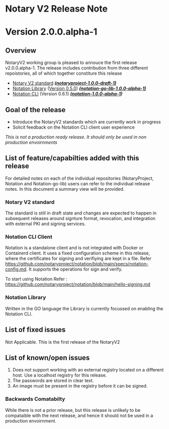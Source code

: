 # Notary V2 Release Note
# Version 2.0.0.alpha-1

## Overview
NotaryV2 working group is pleased to annouce the first release v2.0.0.alpha-1. The release includes contribution from three different repoistories, all of which together constiture this  release

- [Notary V2 standard](https://github.com/notaryproject/notaryproject) ***[(notaryproject-1.0.0-draft-1)](https://github.com/notaryproject/notaryproject/issues/108)***
- [Notation Library](https://github.com/notaryproject/notation-go-lib) ([Version 0.5.0](https://github.com/shizhMSFT/notation/releases/tag/v0.5.0)) ***[(notation-go-lib-1.0.0-alpha-1)](https://github.com/notaryproject/notation-go-lib/issues/19)***
- [Notation CLI](https://github.com/notaryproject/notation)         (Version 0.6.1)  ***([notation-1.0.0-alpha-1](https://github.com/notaryproject/notation/issues/104))***

## Goal of the release
- Introduce the NotaryV2 standards which are currently work in progress
- Solicit feedback on the Notation CLI client user experience 

*This is not a production ready release. It should only be used in non production envoirnments*

## List of feature/capabilties added with this release
For detailed notes on each of the individual repositories (NotaryProject, Notation and Notation-go-lib) users can refer to the individual release notes. In this document a summary view will be provided.

### Notary V2 standard
The standard is still in draft state and changes are expected to happen in subsequent releases around signture format, revocation, and integration with external PKI and signing services.

### Notation CLI Client
Notation is a standalone client and is not integrated with Docker or Containerd client. It uses a fixed configuration scheme in this release, where the certificates for signing and verifiying are kept in a file. Refer https://github.com/notaryproject/notation/blob/main/specs/notation-config.md. It supports the operations for sign and verify. 

To start using Notation Refer : https://github.com/notaryproject/notation/blob/main/hello-signing.md

### Notation Library
Written in the GO language the Library is currently focussed on enabling the Notation CLI.

## List of fixed issues
Not Applicable. This is the first release of the NotaryV2

## List of known/open issues
1. Does not support working with an external registry located on a different host. Use a localhost registry for this release.
2. The passwords are stored in clear text.
3. An image must be present in the registry before it can be signed. 

### Backwards Comatabilty
While there is not a prior release, but this release is unlikely to be compataible with the next release, and hence it should not be used in a production envoirnment.
